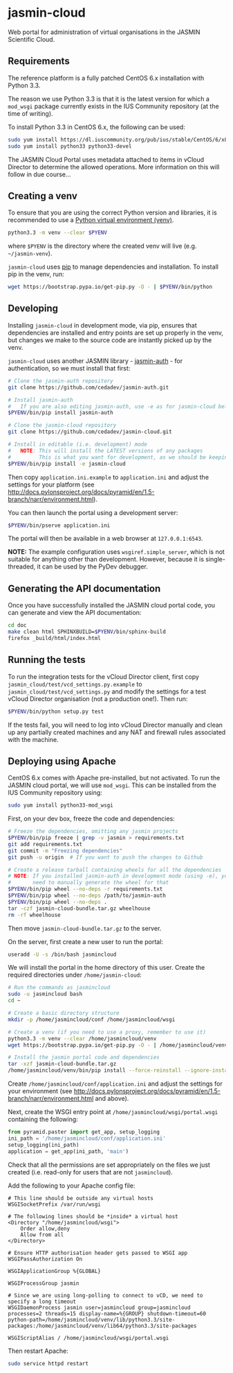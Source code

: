 # jasmin-cloud

Web portal for administration of virtual organisations in the JASMIN Scientific Cloud.


## Requirements

The reference platform is a fully patched CentOS 6.x installation with Python 3.3.

The reason we use Python 3.3 is that it is the latest version for which a `mod_wsgi`
package currently exists in the IUS Community repository (at the time of writing).

To install Python 3.3 in CentOS 6.x, the following can be used:

```sh
sudo yum install https://dl.iuscommunity.org/pub/ius/stable/CentOS/6/x86_64/ius-release-1.0-14.ius.centos6.noarch.rpm
sudo yum install python33 python33-devel
```

The JASMIN Cloud Portal uses metadata attached to items in vCloud Director to determine
the allowed operations. More information on this will follow in due course...


## Creating a venv

To ensure that you are using the correct Python version and libraries, it is recommended to
use a [Python virtual environment (venv)](https://docs.python.org/3/library/venv.html).

```sh
python3.3 -m venv --clear $PYENV
```

where `$PYENV` is the directory where the created venv will live (e.g. `~/jasmin-venv`).

`jasmin-cloud` uses [pip](https://pypi.python.org/pypi/pip) to manage dependencies and installation.
To install pip in the venv, run:

```sh
wget https://bootstrap.pypa.io/get-pip.py -O - | $PYENV/bin/python
```


## Developing

Installing `jasmin-cloud` in development mode, via pip, ensures that dependencies are installed
and entry points are set up properly in the venv, but changes we make to the source code are
instantly picked up by the venv.

`jasmin-cloud` uses another JASMIN library - [jasmin-auth](https://github.com/cedadev/jasmin-auth) -
for authentication, so we must install that first:

```sh
# Clone the jasmin-auth repository
git clone https://github.com/cedadev/jasmin-auth.git

# Install jasmin-auth
#   If you are also editing jasmin-auth, use -e as for jasmin-cloud below
$PYENV/bin/pip install jasmin-auth
```


```sh
# Clone the jasmin-cloud repository
git clone https://github.com/cedadev/jasmin-cloud.git

# Install in editable (i.e. development) mode
#   NOTE: This will install the LATEST versions of any packages
#         This is what you want for development, as we should be keeping up to date!
$PYENV/bin/pip install -e jasmin-cloud
```

Then copy `application.ini.example` to `application.ini` and adjust the settings
for your platform (see
http://docs.pylonsproject.org/docs/pyramid/en/1.5-branch/narr/environment.html).

You can then launch the portal using a development server:

```sh
$PYENV/bin/pserve application.ini
```

The portal will then be available in a web browser at `127.0.0.1:6543`.

**NOTE:** The example configuration uses `wsgiref.simple_server`, which is not suitable for
anything other than development. However, because it is single-threaded, it can be used by the PyDev
debugger.


## Generating the API documentation

Once you have successfully installed the JASMIN cloud portal code, you can generate
and view the API documentation:

```sh
cd doc
make clean html SPHINXBUILD=$PYENV/bin/sphinx-build
firefox _build/html/index.html
```


## Running the tests

To run the integration tests for the vCloud Director client, first copy
`jasmin_cloud/test/vcd_settings.py.example` to `jasmin_cloud/test/vcd_settings.py`
and modify the settings for a test vCloud Director organisation (not a production
one!). Then run:

```sh
$PYENV/bin/python setup.py test
```

If the tests fail, you will need to log into vCloud Director manually and clean
up any partially created machines and any NAT and firewall rules associated with
the machine.


## Deploying using Apache

CentOS 6.x comes with Apache pre-installed, but not activated. To run the JASMIN
cloud portal, we will use `mod_wsgi`. This can be installed from the IUS Community
repository using:

```sh
sudo yum install python33-mod_wsgi
```

First, on your dev box, freeze the code and dependencies:

```sh
# Freeze the dependencies, omitting any jasmin projects
$PYENV/bin/pip freeze | grep -v jasmin > requirements.txt
git add requirements.txt
git commit -m "Freezing dependencies"
git push -u origin  # If you want to push the changes to Github

# Create a release tarball containing wheels for all the dependencies
# NOTE: If you installed jasmin-auth in development mode (using -e), you will also
#       need to manually generate the wheel for that
$PYENV/bin/pip wheel --no-deps -r requirements.txt
$PYENV/bin/pip wheel --no-deps /path/to/jasmin-auth
$PYENV/bin/pip wheel --no-deps .
tar -czf jasmin-cloud-bundle.tar.gz wheelhouse
rm -rf wheelhouse
```

Then move `jasmin-cloud-bundle.tar.gz` to the server.

On the server, first create a new user to run the portal:

```sh
useradd -U -s /bin/bash jasmincloud
```

We will install the portal in the home directory of this user. Create the required
directories under `/home/jasmin-cloud`:

```sh
# Run the commands as jasmincloud
sudo -u jasmincloud bash
cd ~

# Create a basic directory structure
mkdir -p /home/jasmincloud/conf /home/jasmincloud/wsgi

# Create a venv (if you need to use a proxy, remember to use it)
python3.3 -m venv --clear /home/jasmincloud/venv
wget https://bootstrap.pypa.io/get-pip.py -O - | /home/jasmincloud/venv/bin/python

# Install the jasmin portal code and dependencies
tar -xzf jasmin-cloud-bundle.tar.gz
/home/jasmincloud/venv/bin/pip install --force-reinstall --ignore-installed --upgrade --no-index --no-deps wheelhouse/*
```

Create `/home/jasmincloud/conf/application.ini` and adjust the settings for your environment (see
http://docs.pylonsproject.org/docs/pyramid/en/1.5-branch/narr/environment.html and above).

Next, create the WSGI entry point at `/home/jasmincloud/wsgi/portal.wsgi` containing the following:

```python
from pyramid.paster import get_app, setup_logging
ini_path = '/home/jasmincloud/conf/application.ini'
setup_logging(ini_path)
application = get_app(ini_path, 'main')
```

Check that all the permissions are set appropriately on the files we just created
(i.e. read-only for users that are not `jasmincloud`).

Add the following to your Apache config file:

```
# This line should be outside any virtual hosts
WSGISocketPrefix /var/run/wsgi

# The following lines should be *inside* a virtual host
<Directory "/home/jasmincloud/wsgi">
    Order allow,deny
    Allow from all
</Directory>

# Ensure HTTP authorisation header gets passed to WSGI app
WSGIPassAuthorization On

WSGIApplicationGroup %{GLOBAL}

WSGIProcessGroup jasmin

# Since we are using long-polling to connect to vCD, we need to specify a long timeout
WSGIDaemonProcess jasmin user=jasmincloud group=jasmincloud processes=2 threads=15 display-name=%{GROUP} shutdown-timeout=60 python-path=/home/jasmincloud/venv/lib/python3.3/site-packages:/home/jasmincloud/venv/lib64/python3.3/site-packages

WSGIScriptAlias / /home/jasmincloud/wsgi/portal.wsgi
```

Then restart Apache:

```sh
sudo service httpd restart
```
